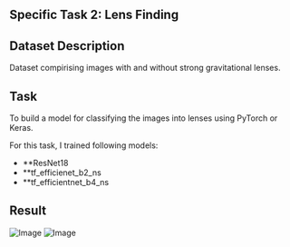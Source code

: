 ## Specific Task 2: Lens Finding 

## Dataset Description
Dataset compirising images with and without strong gravitational lenses.

## Task
To build a model for classifying the images into lenses using PyTorch or Keras.

For this task, I trained following models:

- **ResNet18
- **tf_efficienet_b2_ns
- **tf_efficientnet_b4_ns
## Result 
![Image](https://github.com/user-attachments/assets/b4e88d86-2055-4114-ab26-47bf81c4cf34) 
![Image](https://github.com/user-attachments/assets/681f324e-fec6-4d89-9b23-b9d49f3e4974)

